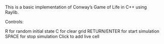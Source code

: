 ﻿This is a basic implementation of Conway’s Game of Life in C++ using Raylib.

Controls:

R for random initial state
C for clear grid
RETURN/ENTER for start simulation
SPACE for stop simulation
Click to add live cell
